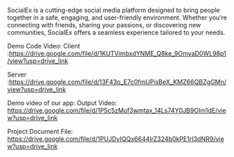 SocialEx is a cutting-edge social media platform designed to bring people together in a safe, engaging, and user-friendly environment. Whether you’re connecting with friends, sharing your passions, or discovering new communities, SocialEx offers a seamless experience tailored to your needs.

Demo Code Video:
Client :https://drive.google.com/file/d/1KUTVimbxdYNME_Q8ke_9OmyaD0WL98p1/view?usp=drive_link

Server :https://drive.google.com/file/d/13F43o_E7c0fmUPisBeX_KMZ66QBZgGMn/view?usp=drive_link

Demo video of our app:
Output Video: https://drive.google.com/file/d/1P5c5zMuf3wmtax_14Ls74Y0JB9OIm1dE/view?usp=drive_link


Project Document File: https://drive.google.com/file/d/1PUJDyIQQx6644lrZ324b0kPE1rI3dNR9/view?usp=drive_link 



